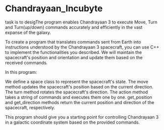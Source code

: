 # Chandrayaan_Incubyte
task is to desigThe program enables Chandrayaan 3 to execute Move, Turn and Turn(up/down) commands accurately and efficiently in the vast expanse of the galaxy.


To create a program that translates commands sent from Earth into instructions understood by the Chandrayaan 3 spacecraft, you can use C++ to implement the functionalities 
you described. We will maintain the spacecraft's position and orientation and update them based on the received commands.

In this program:

We define a space class to represent the spacecraft's state.
The move method updates the spacecraft's position based on the current direction.
The turn method rotates the spacecraft's direction.
The action method takes a string of commands and executes them one by one.
get_position and get_direction methods return the current position and direction of the spacecraft, respectively.

This program should give you a starting point for controlling Chandrayaan 3 in a galactic coordinate system based on the provided commands.
